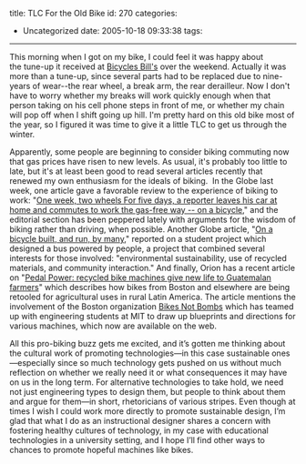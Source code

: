 title: TLC For the Old Bike
id: 270
categories:
  - Uncategorized
date: 2005-10-18 09:33:38
tags:
---

This morning when I got on my bike, I could feel it was happy about the&nbsp;tune-up it received at [Bicycles Bill's](http://www.bikesnotbombs.org/) over the weekend. Actually it was more than a tune-up, since several parts had to be replaced due to nine-years of wear--the rear wheel, a break arm, the rear derailleur. Now I don't have to worry whether my breaks will work quickly enough when that person taking on his cell phone steps in front of me, or whether my chain will pop off when I shift going up hill. I'm pretty hard on this old bike most of the year, so I figured it was time to give it a little TLC to get us through the winter. 

Apparently, some people are beginning to consider biking commuting now that gas prices have risen to new levels. As usual, it's probably too little to late, but it's at least been good to read several articles recently that renewed my own enthusiasm for the ideals of biking.&nbsp; In the Globe last week, one article gave a favorable review to the experience of biking to work: &quot;[One week, two wheels For five days, a reporter leaves his car at home and commutes to work the gas-free way -- on a bicycle](http://www.boston.com/news/globe/living/articles/2005/10/12/one_week_two_wheels/),&quot; and the editorial section has been peppered lately with arguments for the wisdom of biking rather than driving, when possible. Another Globe article, &quot;[On a bicycle built, and run, by many](http://www.boston.com/news/local/massachusetts/articles/2005/09/25/on_a_bicycle_built_and_run_by_many/),&quot; reported on a student project which designed a bus powered by people, a project that combined several interests for those involved: &quot;environmental sustainability, use of recycled materials, and community interaction.&quot; And finally, Orion has a recent article on &quot;[Pedal Power: recycled bike machines give new life to Guatemalan farmers](http://www.oriononline.org/pages/om/05-5om/Fox.html)&quot; which describes how bikes from Boston and elsewhere are being retooled for agricultural uses in rural Latin America. The article mentions the involvement of the Boston organization [Bikes Not Bombs](http://www.bikesnotbombs.org/) which has teamed up with engineering students at MIT to draw up blueprints and directions for various machines, which now are available on the web. 

All this pro-biking buzz gets me excited, and it&rsquo;s gotten me thinking about the cultural work of promoting technologies&mdash;in this case sustainable ones&mdash;especially since so much technology gets pushed on us without much reflection on whether we really need it or what consequences it may have on us in the long term. For alternative technologies to take hold, we need not just engineering types to design them, but people to think about them and argue for them&mdash;in short, rhetoricians of various stripes. Even though at times I wish I could work more directly to promote sustainable design, I&rsquo;m glad that what I do as an instructional designer shares a concern with fostering healthy cultures of technology, in my case with educational technologies in a university setting, and I hope I&rsquo;ll find other ways to chances to promote hopeful machines like bikes. 